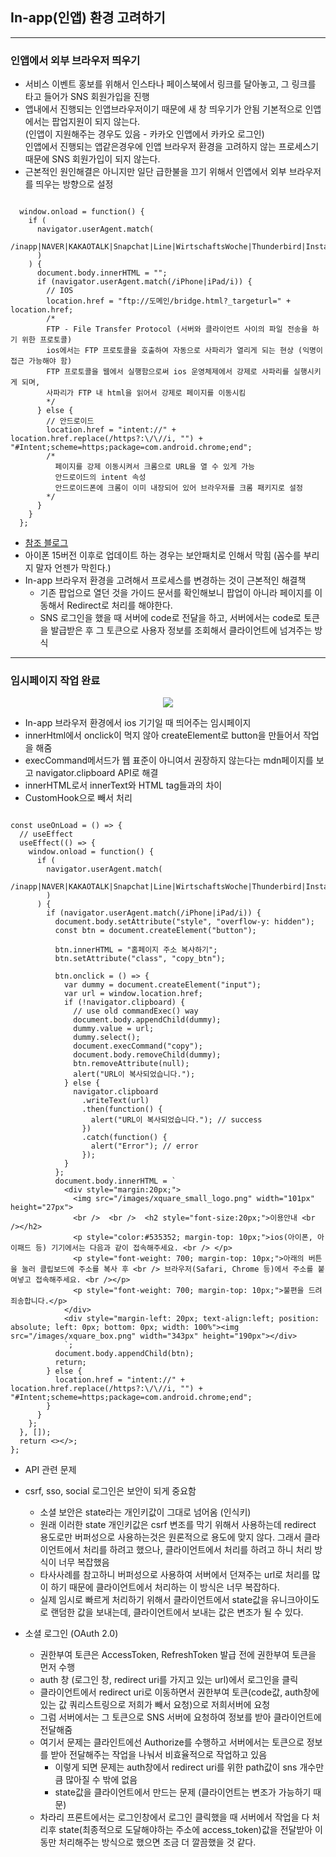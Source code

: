 ## In-app(인앱) 환경 고려하기

---

### 인앱에서 외부 브라우저 띄우기

- 서비스 이벤트 홍보를 위해서 인스타나 페이스북에서 링크를 달아놓고, 그 링크를 타고 들어가 SNS 회원가입을 진행
- 앱내에서 진행되는 인앱브라우저이기 때문에 새 창 띄우기가 안됨 기본적으로 인앱에서는 팝업지원이 되지 않는다.  
  (인앱이 지원해주는 경우도 있음 - 카카오 인앱에서 카카오 로그인)  
   인앱에서 진행되는 앱같은경우에 인앱 브라우저 환경을 고려하지 않는 프로세스기 때문에 SNS 회원가입이 되지 않는다.
- 근본적인 원인해결은 아니지만 일단 급한불을 끄기 위해서 인앱에서 외부 브라우저를 띄우는 방향으로 설정

```Js

  window.onload = function() {
    if (
      navigator.userAgent.match(
        /inapp|NAVER|KAKAOTALK|Snapchat|Line|WirtschaftsWoche|Thunderbird|Instagram|everytimeApp|WhatsApp|Electron|wadiz|AliApp|zumapp|iPhone(.*)Whale|Android(.*)Whale|kakaostory|band|twitter|DaumApps|DaumDevice\/mobile|FB_IAB|FB4A|FBAN|FBIOS|FBSS|SamsungBrowser\/[^1]/i,
      )
    ) {
      document.body.innerHTML = "";
      if (navigator.userAgent.match(/iPhone|iPad/i)) {
        // IOS
        location.href = "ftp://도메인/bridge.html?_targeturl=" + location.href;
        /*
        FTP - File Transfer Protocol (서버와 클라이언트 사이의 파일 전송을 하기 위한 프로토콜)
        ios에서는 FTP 프로토콜을 호출하여 자동으로 사파리가 열리게 되는 현상 (익명이 접근 가능해야 함)
        FTP 프로토콜을 웹에서 실행함으로써 ios 운영체제에서 강제로 사파리를 실행시키게 되며,
        사파리가 FTP 내 html을 읽어서 강제로 페이지를 이동시킴
        */
      } else {
        // 안드로이드
        location.href = "intent://" + location.href.replace(/https?:\/\//i, "") + "#Intent;scheme=https;package=com.android.chrome;end";
        /*
          페이지를 강제 이동시켜서 크롬으로 URL을 열 수 있게 가능
          안드로이드의 intent 속성
          안드로이드폰에 크롬이 이미 내장되어 있어 브라우저를 크롬 패키지로 설정
        */
      }
    }
  };

```

- [참조 블로그](https://www.burndogfather.com/201)
- 아이폰 15버전 이후로 업데이트 하는 경우는 보안패치로 인해서 막힘 (꼼수를 부리지 말자 언젠가 막힌다.)
- In-app 브라우저 환경을 고려해서 프로세스를 변경하는 것이 근본적인 해결책
  - 기존 팝업으로 열던 것을 가이드 문서를 확인해보니 팝업이 아니라 페이지를 이동해서 Redirect로 처리를 해야한다.
  - SNS 로그인을 했을 때 서버에 code로 전달을 하고, 서버에서는 code로 토큰을 발급받은 후 그 토큰으로 사용자 정보를 조회해서 클라이언트에 넘겨주는 방식

---

### 임시페이지 작업 완료

<p align="center">
  <img src="https://user-images.githubusercontent.com/31474272/148851495-1a8a03d4-2b25-43b9-b868-3ba66a1be606.png">
</p>

- In-app 브라우저 환경에서 ios 기기일 때 띄어주는 임시페이지
- innerHtml에서 onclick이 먹지 않아 createElement로 button을 만들어서 작업을 해줌
- execCommand메서드가 웹 표준이 아니여서 권장하지 않는다는 mdn페이지를 보고 navigator.clipboard API로 해결
- innerHTML로서 innerText와 HTML tag들과의 차이
- CustomHook으로 빼서 처리

```Js

const useOnLoad = () => {
  // useEffect
  useEffect(() => {
    window.onload = function() {
      if (
        navigator.userAgent.match(
          /inapp|NAVER|KAKAOTALK|Snapchat|Line|WirtschaftsWoche|Thunderbird|Instagram|everytimeApp|WhatsApp|Electron|wadiz|AliApp|zumapp|iPhone(.*)Whale|Android(.*)Whale|kakaostory|band|twitter|DaumApps|DaumDevice\/mobile|FB_IAB|FB4A|FBAN|FBIOS|FBSS|SamsungBrowser\/[^1]/i,
        )
      ) {
        if (navigator.userAgent.match(/iPhone|iPad/i)) {
          document.body.setAttribute("style", "overflow-y: hidden");
          const btn = document.createElement("button");

          btn.innerHTML = "홈페이지 주소 복사하기";
          btn.setAttribute("class", "copy_btn");

          btn.onclick = () => {
            var dummy = document.createElement("input");
            var url = window.location.href;
            if (!navigator.clipboard) {
              // use old commandExec() way
              document.body.appendChild(dummy);
              dummy.value = url;
              dummy.select();
              document.execCommand("copy");
              document.body.removeChild(dummy);
              btn.removeAttribute(null);
              alert("URL이 복사되었습니다.");
            } else {
              navigator.clipboard
                .writeText(url)
                .then(function() {
                  alert("URL이 복사되었습니다."); // success
                })
                .catch(function() {
                  alert("Error"); // error
                });
            }
          };
          document.body.innerHTML = `
            <div style="margin:20px;">
              <img src="/images/xquare_small_logo.png" width="101px" height="27px">
              <br />  <br />  <h2 style="font-size:20px;">이용안내 <br /></h2>
              <p style="color:#535352; margin-top: 10px;">ios(아이폰, 아이패드 등) 기기에서는 다음과 같이 접속해주세요. <br /> </p>
              <p style="font-weight: 700; margin-top: 10px;">아래의 버튼을 눌러 클립보드에 주소를 복사 후 <br /> 브라우저(Safari, Chrome 등)에서 주소를 붙여넣고 접속해주세요. <br /></p>
              <p style="font-weight: 700; margin-top: 10px;">불편을 드려 죄송합니다.</p>
            </div>
            <div style="margin-left: 20px; text-align:left; position: absolute; left: 0px; bottom: 0px; width: 100%"><img src="/images/xquare_box.png" width="343px" height="190px"></div>
            `;
          document.body.appendChild(btn);
          return;
        } else {
          location.href = "intent://" + location.href.replace(/https?:\/\//i, "") + "#Intent;scheme=https;package=com.android.chrome;end";
        }
      }
    };
  }, []);
  return <></>;
};

```

- API 관련 문제
- csrf, sso, social 로그인은 보안이 되게 중요함

  - 소셜 보안은 state라는 개인키값이 그대로 넘어옴 (인식키)
  - 원래 이러한 state 개인키값은 csrf 변조를 막기 위해서 사용하는데 redirect 용도로만 버퍼성으로 사용하는것은 원론적으로 용도에 맞지 않다. 그래서 클라이언트에서 처리를 하려고 했으나, 클라이언트에서 처리를 하려고 하니 처리 방식이 너무 복잡했음
  - 타사사례를 참고하니 버퍼성으로 사용하여 서버에서 던져주는 url로 처리를 많이 하기 때문에 클라이언트에서 처리하는 이 방식은 너무 복잡하다.
  - 실제 임시로 빠르게 처리하기 위해서 클라이언트에서 state값을 유니크아이도로 랜덤한 값을 보내는데, 클라이언트에서 보내는 값은 변조가 될 수 있다.

- 소셜 로그인 (OAuth 2.0)
  - 권한부여 토큰은 AccessToken, RefreshToken 발급 전에 권한부여 토큰을 먼저 수행
  - auth 창 (로그인 창, redirect uri를 가지고 있는 url)에서 로그인을 클릭
  - 클라이언트에서 redirect uri로 이동하면서 권한부여 토큰(code값, auth창에 있는 값 쿼리스트링으로 저희가 빼서 요청)으로 저희서버에 요청
  - 그럼 서버에서는 그 토큰으로 SNS 서버에 요청하여 정보를 받아 클라이언트에 전달해줌
  - 여기서 문제는 클라인트에선 Authorize를 수행하고 서버에서는 토큰으로 정보를 받아 전달해주는 작업을 나눠서 비효율적으로 작업하고 있음
    - 이렇게 되면 문제는 auth창에서 redirect uri를 위한 path값이 sns 개수만큼 많아질 수 밖에 없음
    - state값을 클라이언트에서 만드는 문제 (클라이언트는 변조가 가능하기 때문)
  - 차라리 프론트에서는 로그인창에서 로그인 클릭했을 때 서버에서 작업을 다 처리후 state(최종적으로 도달해야하는 주소에 access_token)값을 전달받아 이동만 처리해주는 방식으로 했으면 조금 더 깔끔했을 것 같다.
